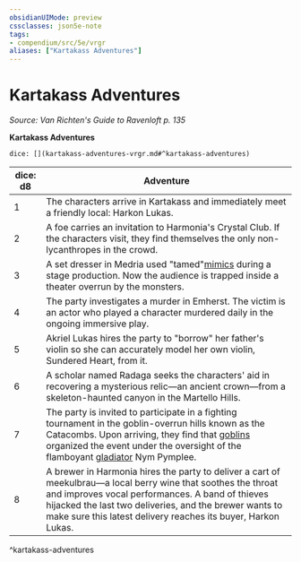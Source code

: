 ```yaml
---
obsidianUIMode: preview
cssclasses: json5e-note
tags:
- compendium/src/5e/vrgr
aliases: ["Kartakass Adventures"]
---
```

# Kartakass Adventures
*Source: Van Richten's Guide to Ravenloft p. 135* 

**Kartakass Adventures**

`dice: [](kartakass-adventures-vrgr.md#^kartakass-adventures)`

| dice: d8 | Adventure |
|----------|-----------|
| 1 | The characters arrive in Kartakass and immediately meet a friendly local: Harkon Lukas. |
| 2 | A foe carries an invitation to Harmonia's Crystal Club. If the characters visit, they find themselves the only non-lycanthropes in the crowd. |
| 3 | A set dresser in Medria used "tamed"[mimics](Mechanics/bestiary/monstrosity/mimic.md) during a stage production. Now the audience is trapped inside a theater overrun by the monsters. |
| 4 | The party investigates a murder in Emherst. The victim is an actor who played a character murdered daily in the ongoing immersive play. |
| 5 | Akriel Lukas hires the party to "borrow" her father's violin so she can accurately model her own violin, Sundered Heart, from it. |
| 6 | A scholar named Radaga seeks the characters' aid in recovering a mysterious relic—an ancient crown—from a skeleton-haunted canyon in the Martello Hills. |
| 7 | The party is invited to participate in a fighting tournament in the goblin-overrun hills known as the Catacombs. Upon arriving, they find that [goblins](Mechanics/bestiary/humanoid/goblin.md) organized the event under the oversight of the flamboyant [gladiator](Mechanics/bestiary/humanoid/gladiator.md) Nym Pymplee. |
| 8 | A brewer in Harmonia hires the party to deliver a cart of meekulbrau—a local berry wine that soothes the throat and improves vocal performances. A band of thieves hijacked the last two deliveries, and the brewer wants to make sure this latest delivery reaches its buyer, Harkon Lukas. |
^kartakass-adventures
